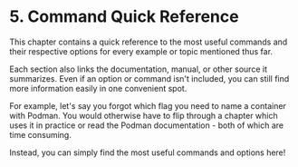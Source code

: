 # 5. Command Quick Reference

This chapter contains a quick reference to the most useful commands and their respective options for every example or topic mentioned thus far.

Each section also links the documentation, manual, or other source it summarizes. Even if an option or command isn't included, you can still find more information easily in one convenient spot. 

For example, let's say you forgot which flag you need to name a container with Podman. You would otherwise have to flip through a chapter which uses it in practice or read the Podman documentation - both of which are time consuming.

Instead, you can simply find the most useful commands and options here!
